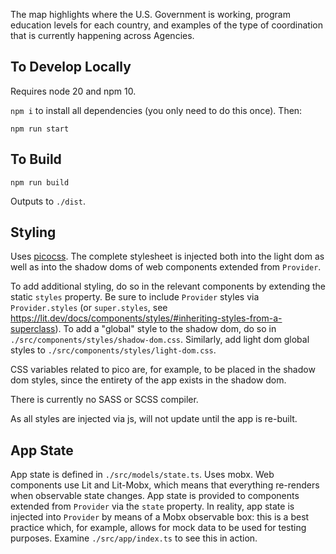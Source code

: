 The map highlights where the U.S. Government is working, program education levels for each country, and examples of the type of coordination that is currently happening across Agencies.

## To Develop Locally

Requires node 20 and npm 10.

`npm i` to install all dependencies (you only need to do this once). Then:

`npm run start`

## To Build

`npm run build`

Outputs to `./dist`.

## Styling

Uses [picocss](https://picocss.com/). The complete stylesheet is injected both into the light dom as well as into the shadow doms of web components extended from `Provider`.

To add additional styling, do so in the relevant components by extending the static `styles` property. Be sure to include `Provider` styles via `Provider.styles` (or `super.styles`, see https://lit.dev/docs/components/styles/#inheriting-styles-from-a-superclass). To add a "global" style to the shadow dom, do so in `./src/components/styles/shadow-dom.css`. Similarly, add light dom global styles to `./src/components/styles/light-dom.css`.

CSS variables related to pico are, for example, to be placed in the shadow dom styles, since the entirety of the app exists in the shadow dom.

There is currently no SASS or SCSS compiler.

As all styles are injected via js, will not update until the app is re-built.

## App State

App state is defined in `./src/models/state.ts`. Uses mobx. Web components use Lit and Lit-Mobx, which means that everything re-renders when observable state changes. App state is provided to components extended from `Provider` via the `state` property. In reality, app state is injected into `Provider` by means of a Mobx observable box: this is a best practice which, for example, allows for mock data to be used for testing purposes. Examine `./src/app/index.ts` to see this in action.
